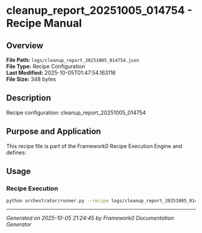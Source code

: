 # cleanup_report_20251005_014754 - Recipe Manual

## Overview
**File Path:** `logs/cleanup_report_20251005_014754.json`  
**File Type:** Recipe Configuration  
**Last Modified:** 2025-10-05T01:47:54.163116  
**File Size:** 348 bytes  

## Description
Recipe configuration: cleanup_report_20251005_014754

## Purpose and Application
This recipe file is part of the Framework0 Recipe Execution Engine and defines:

## Usage

### Recipe Execution
```bash
python orchestrator/runner.py --recipe logs/cleanup_report_20251005_014754.json
```


---
*Generated on 2025-10-05 21:24:45 by Framework0 Documentation Generator*
